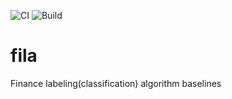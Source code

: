 ![CI](https://github.com/iminders/fila/workflows/CI/badge.svg)
![Build](https://github.com/iminders/fila/workflows/Build/badge.svg)
# fila
Finance labeling(classification) algorithm baselines
